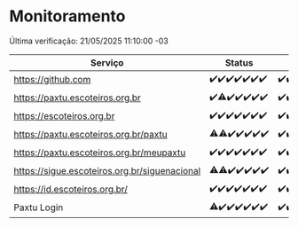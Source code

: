 # Monitoramento

Última verificação: 21/05/2025 11:10:00 -03

|Serviço|Status|Últimas 24h|
|---|---|---|
|https://github.com|<span title="2025-05-14: OK=23">✔️</span><span title="2025-05-15: OK=23">✔️</span><span title="2025-05-16: OK=23">✔️</span><span title="2025-05-17: OK=23">✔️</span><span title="2025-05-18: OK=23">✔️</span><span title="2025-05-19: OK=23">✔️</span><span title="2025-05-20: OK=14">✔️</span>|<span title="20/05/2025 12:10:00 -03 : 200">✔️</span><span title="20/05/2025 13:11:00 -03 : 200">✔️</span><span title="20/05/2025 14:08:00 -03 : 200">✔️</span><span title="20/05/2025 15:13:00 -03 : 200">✔️</span><span title="20/05/2025 16:07:00 -03 : 200">✔️</span><span title="20/05/2025 17:10:00 -03 : 200">✔️</span><span title="20/05/2025 18:08:00 -03 : 200">✔️</span><span title="20/05/2025 19:08:00 -03 : 200">✔️</span><span title="20/05/2025 20:08:00 -03 : 200">✔️</span><span title="20/05/2025 21:48:00 -03 : 200">✔️</span><span title="20/05/2025 23:28:00 -03 : 200">✔️</span><span title="21/05/2025 00:35:00 -03 : 200">✔️</span><span title="21/05/2025 01:13:00 -03 : 200">✔️</span><span title="21/05/2025 02:10:00 -03 : 200">✔️</span><span title="21/05/2025 03:14:00 -03 : 200">✔️</span><span title="21/05/2025 04:09:00 -03 : 200">✔️</span><span title="21/05/2025 05:13:00 -03 : 200">✔️</span><span title="21/05/2025 06:10:00 -03 : 200">✔️</span><span title="21/05/2025 07:10:00 -03 : 200">✔️</span><span title="21/05/2025 08:08:00 -03 : 200">✔️</span><span title="21/05/2025 09:18:00 -03 : 200">✔️</span><span title="21/05/2025 10:23:00 -03 : 200">✔️</span><span title="21/05/2025 11:10:00 -03 : 200">✔️</span>|
|https://paxtu.escoteiros.org.br|<span title="2025-05-14: OK=23">✔️</span><span title="2025-05-15: OK=22, Falhas=1">⚠️</span><span title="2025-05-16: OK=23">✔️</span><span title="2025-05-17: OK=23">✔️</span><span title="2025-05-18: OK=23">✔️</span><span title="2025-05-19: OK=23">✔️</span><span title="2025-05-20: OK=14">✔️</span>|<span title="20/05/2025 12:10:00 -03 : 200">✔️</span><span title="20/05/2025 13:11:00 -03 : 200">✔️</span><span title="20/05/2025 14:08:00 -03 : 200">✔️</span><span title="20/05/2025 15:13:00 -03 : 200">✔️</span><span title="20/05/2025 16:07:00 -03 : 200">✔️</span><span title="20/05/2025 17:10:00 -03 : 200">✔️</span><span title="20/05/2025 18:08:00 -03 : 200">✔️</span><span title="20/05/2025 19:08:00 -03 : 200">✔️</span><span title="20/05/2025 20:08:00 -03 : 200">✔️</span><span title="20/05/2025 21:48:00 -03 : 200">✔️</span><span title="20/05/2025 23:28:00 -03 : 200">✔️</span><span title="21/05/2025 00:35:00 -03 : 200">✔️</span><span title="21/05/2025 01:13:00 -03 : 200">✔️</span><span title="21/05/2025 02:10:00 -03 : 200">✔️</span><span title="21/05/2025 03:14:00 -03 : 200">✔️</span><span title="21/05/2025 04:09:00 -03 : 200">✔️</span><span title="21/05/2025 05:13:00 -03 : 200">✔️</span><span title="21/05/2025 06:10:00 -03 : 200">✔️</span><span title="21/05/2025 07:10:00 -03 : 200">✔️</span><span title="21/05/2025 08:08:00 -03 : 200">✔️</span><span title="21/05/2025 09:18:00 -03 : 200">✔️</span><span title="21/05/2025 10:23:00 -03 : 200">✔️</span><span title="21/05/2025 11:10:00 -03 : 200">✔️</span>|
|https://escoteiros.org.br|<span title="2025-05-14: OK=23">✔️</span><span title="2025-05-15: OK=23">✔️</span><span title="2025-05-16: OK=23">✔️</span><span title="2025-05-17: OK=23">✔️</span><span title="2025-05-18: OK=23">✔️</span><span title="2025-05-19: OK=23">✔️</span><span title="2025-05-20: OK=14">✔️</span>|<span title="20/05/2025 12:10:00 -03 : 200">✔️</span><span title="20/05/2025 13:11:00 -03 : 200">✔️</span><span title="20/05/2025 14:08:00 -03 : 200">✔️</span><span title="20/05/2025 15:13:00 -03 : 200">✔️</span><span title="20/05/2025 16:07:00 -03 : 200">✔️</span><span title="20/05/2025 17:10:00 -03 : 200">✔️</span><span title="20/05/2025 18:08:00 -03 : 200">✔️</span><span title="20/05/2025 19:08:00 -03 : 200">✔️</span><span title="20/05/2025 20:08:00 -03 : 200">✔️</span><span title="20/05/2025 21:48:00 -03 : 200">✔️</span><span title="20/05/2025 23:28:00 -03 : 200">✔️</span><span title="21/05/2025 00:35:00 -03 : 200">✔️</span><span title="21/05/2025 01:13:00 -03 : 200">✔️</span><span title="21/05/2025 02:10:00 -03 : 200">✔️</span><span title="21/05/2025 03:14:00 -03 : 200">✔️</span><span title="21/05/2025 04:09:00 -03 : 200">✔️</span><span title="21/05/2025 05:13:00 -03 : 200">✔️</span><span title="21/05/2025 06:10:00 -03 : 200">✔️</span><span title="21/05/2025 07:10:00 -03 : 200">✔️</span><span title="21/05/2025 08:08:00 -03 : 200">✔️</span><span title="21/05/2025 09:18:00 -03 : 200">✔️</span><span title="21/05/2025 10:23:00 -03 : 200">✔️</span><span title="21/05/2025 11:10:00 -03 : 200">✔️</span>|
|https://paxtu.escoteiros.org.br/paxtu|<span title="2025-05-14: OK=22, Falhas=1">⚠️</span><span title="2025-05-15: OK=22, Falhas=1">⚠️</span><span title="2025-05-16: OK=23">✔️</span><span title="2025-05-17: OK=23">✔️</span><span title="2025-05-18: OK=23">✔️</span><span title="2025-05-19: OK=23">✔️</span><span title="2025-05-20: OK=14">✔️</span>|<span title="20/05/2025 12:10:00 -03 : 200">✔️</span><span title="20/05/2025 13:11:00 -03 : 200">✔️</span><span title="20/05/2025 14:08:00 -03 : 200">✔️</span><span title="20/05/2025 15:13:00 -03 : 200">✔️</span><span title="20/05/2025 16:07:00 -03 : 200">✔️</span><span title="20/05/2025 17:10:00 -03 : 200">✔️</span><span title="20/05/2025 18:08:00 -03 : 200">✔️</span><span title="20/05/2025 19:08:00 -03 : 200">✔️</span><span title="20/05/2025 20:08:00 -03 : 200">✔️</span><span title="20/05/2025 21:48:00 -03 : 200">✔️</span><span title="20/05/2025 23:28:00 -03 : 200">✔️</span><span title="21/05/2025 00:36:00 -03 : 200">✔️</span><span title="21/05/2025 01:13:00 -03 : 200">✔️</span><span title="21/05/2025 02:10:00 -03 : 200">✔️</span><span title="21/05/2025 03:14:00 -03 : 200">✔️</span><span title="21/05/2025 04:09:00 -03 : 200">✔️</span><span title="21/05/2025 05:13:00 -03 : 200">✔️</span><span title="21/05/2025 06:10:00 -03 : 200">✔️</span><span title="21/05/2025 07:10:00 -03 : 200">✔️</span><span title="21/05/2025 08:08:00 -03 : 200">✔️</span><span title="21/05/2025 09:18:00 -03 : 200">✔️</span><span title="21/05/2025 10:23:00 -03 : 200">✔️</span><span title="21/05/2025 11:10:00 -03 : 200">✔️</span>|
|https://paxtu.escoteiros.org.br/meupaxtu|<span title="2025-05-14: OK=23">✔️</span><span title="2025-05-15: OK=23">✔️</span><span title="2025-05-16: OK=23">✔️</span><span title="2025-05-17: OK=23">✔️</span><span title="2025-05-18: OK=23">✔️</span><span title="2025-05-19: OK=23">✔️</span><span title="2025-05-20: OK=14">✔️</span>|<span title="20/05/2025 12:10:00 -03 : 200">✔️</span><span title="20/05/2025 13:11:00 -03 : 200">✔️</span><span title="20/05/2025 14:08:00 -03 : 200">✔️</span><span title="20/05/2025 15:13:00 -03 : 200">✔️</span><span title="20/05/2025 16:07:00 -03 : 200">✔️</span><span title="20/05/2025 17:10:00 -03 : 200">✔️</span><span title="20/05/2025 18:08:00 -03 : 200">✔️</span><span title="20/05/2025 19:08:00 -03 : 200">✔️</span><span title="20/05/2025 20:08:00 -03 : 200">✔️</span><span title="20/05/2025 21:48:00 -03 : 200">✔️</span><span title="20/05/2025 23:28:00 -03 : 200">✔️</span><span title="21/05/2025 00:36:00 -03 : 200">✔️</span><span title="21/05/2025 01:13:00 -03 : 200">✔️</span><span title="21/05/2025 02:10:00 -03 : 200">✔️</span><span title="21/05/2025 03:14:00 -03 : 200">✔️</span><span title="21/05/2025 04:09:00 -03 : 200">✔️</span><span title="21/05/2025 05:13:00 -03 : 200">✔️</span><span title="21/05/2025 06:10:00 -03 : 200">✔️</span><span title="21/05/2025 07:10:00 -03 : 200">✔️</span><span title="21/05/2025 08:08:00 -03 : 200">✔️</span><span title="21/05/2025 09:18:00 -03 : 200">✔️</span><span title="21/05/2025 10:23:00 -03 : 200">✔️</span><span title="21/05/2025 11:10:00 -03 : 200">✔️</span>|
|https://sigue.escoteiros.org.br/siguenacional|<span title="2025-05-14: OK=22, Falhas=1">⚠️</span><span title="2025-05-15: OK=22, Falhas=1">⚠️</span><span title="2025-05-16: OK=23">✔️</span><span title="2025-05-17: OK=23">✔️</span><span title="2025-05-18: OK=23">✔️</span><span title="2025-05-19: OK=23">✔️</span><span title="2025-05-20: OK=14">✔️</span>|<span title="20/05/2025 12:10:00 -03 : 200">✔️</span><span title="20/05/2025 13:11:00 -03 : 200">✔️</span><span title="20/05/2025 14:08:00 -03 : 200">✔️</span><span title="20/05/2025 15:13:00 -03 : 200">✔️</span><span title="20/05/2025 16:07:00 -03 : 200">✔️</span><span title="20/05/2025 17:10:00 -03 : 200">✔️</span><span title="20/05/2025 18:08:00 -03 : 200">✔️</span><span title="20/05/2025 19:08:00 -03 : 200">✔️</span><span title="20/05/2025 20:08:00 -03 : 200">✔️</span><span title="20/05/2025 21:48:00 -03 : 200">✔️</span><span title="20/05/2025 23:28:00 -03 : 200">✔️</span><span title="21/05/2025 00:36:00 -03 : 200">✔️</span><span title="21/05/2025 01:13:00 -03 : 200">✔️</span><span title="21/05/2025 02:10:00 -03 : 200">✔️</span><span title="21/05/2025 03:14:00 -03 : 200">✔️</span><span title="21/05/2025 04:09:00 -03 : 200">✔️</span><span title="21/05/2025 05:13:00 -03 : 200">✔️</span><span title="21/05/2025 06:10:00 -03 : 200">✔️</span><span title="21/05/2025 07:10:00 -03 : 200">✔️</span><span title="21/05/2025 08:08:00 -03 : 200">✔️</span><span title="21/05/2025 09:18:00 -03 : 200">✔️</span><span title="21/05/2025 10:23:00 -03 : 200">✔️</span><span title="21/05/2025 11:10:00 -03 : 200">✔️</span>|
|https://id.escoteiros.org.br/|<span title="2025-05-14: OK=23">✔️</span><span title="2025-05-15: OK=23">✔️</span><span title="2025-05-16: OK=23">✔️</span><span title="2025-05-17: OK=23">✔️</span><span title="2025-05-18: OK=23">✔️</span><span title="2025-05-19: OK=23">✔️</span><span title="2025-05-20: OK=14">✔️</span>|<span title="20/05/2025 12:10:00 -03 : 200">✔️</span><span title="20/05/2025 13:11:00 -03 : 200">✔️</span><span title="20/05/2025 14:08:00 -03 : 200">✔️</span><span title="20/05/2025 15:13:00 -03 : 200">✔️</span><span title="20/05/2025 16:07:00 -03 : 200">✔️</span><span title="20/05/2025 17:10:00 -03 : 200">✔️</span><span title="20/05/2025 18:08:00 -03 : 200">✔️</span><span title="20/05/2025 19:08:00 -03 : 200">✔️</span><span title="20/05/2025 20:08:00 -03 : 200">✔️</span><span title="20/05/2025 21:48:00 -03 : 200">✔️</span><span title="20/05/2025 23:28:00 -03 : 200">✔️</span><span title="21/05/2025 00:36:00 -03 : 200">✔️</span><span title="21/05/2025 01:13:00 -03 : 200">✔️</span><span title="21/05/2025 02:10:00 -03 : 200">✔️</span><span title="21/05/2025 03:14:00 -03 : 200">✔️</span><span title="21/05/2025 04:09:00 -03 : 200">✔️</span><span title="21/05/2025 05:13:00 -03 : 200">✔️</span><span title="21/05/2025 06:10:00 -03 : 200">✔️</span><span title="21/05/2025 07:10:00 -03 : 200">✔️</span><span title="21/05/2025 08:08:00 -03 : 200">✔️</span><span title="21/05/2025 09:18:00 -03 : 200">✔️</span><span title="21/05/2025 10:23:00 -03 : 200">✔️</span><span title="21/05/2025 11:10:00 -03 : 200">✔️</span>|
|Paxtu Login|<span title="2025-05-14: OK=22, Falhas=1">⚠️</span><span title="2025-05-15: OK=23">✔️</span><span title="2025-05-16: OK=23">✔️</span><span title="2025-05-17: OK=23">✔️</span><span title="2025-05-18: OK=23">✔️</span><span title="2025-05-19: OK=23">✔️</span><span title="2025-05-20: OK=14">✔️</span>|<span title="20/05/2025 12:10:00 -03 : 200">✔️</span><span title="20/05/2025 13:11:00 -03 : 200">✔️</span><span title="20/05/2025 14:08:00 -03 : 200">✔️</span><span title="20/05/2025 15:13:00 -03 : 200">✔️</span><span title="20/05/2025 16:07:00 -03 : 200">✔️</span><span title="20/05/2025 17:10:00 -03 : 200">✔️</span><span title="20/05/2025 18:08:00 -03 : 200">✔️</span><span title="20/05/2025 19:08:00 -03 : 200">✔️</span><span title="20/05/2025 20:08:00 -03 : 200">✔️</span><span title="20/05/2025 21:48:00 -03 : 200">✔️</span><span title="20/05/2025 23:28:00 -03 : 200">✔️</span><span title="21/05/2025 00:36:00 -03 : 200">✔️</span><span title="21/05/2025 01:13:00 -03 : 200">✔️</span><span title="21/05/2025 02:10:00 -03 : 200">✔️</span><span title="21/05/2025 03:14:00 -03 : 200">✔️</span><span title="21/05/2025 04:09:00 -03 : 200">✔️</span><span title="21/05/2025 05:13:00 -03 : 200">✔️</span><span title="21/05/2025 06:10:00 -03 : 200">✔️</span><span title="21/05/2025 07:10:00 -03 : 200">✔️</span><span title="21/05/2025 08:08:00 -03 : 200">✔️</span><span title="21/05/2025 09:18:00 -03 : 200">✔️</span><span title="21/05/2025 10:23:00 -03 : 200">✔️</span><span title="21/05/2025 11:10:00 -03 : 200">✔️</span>|
